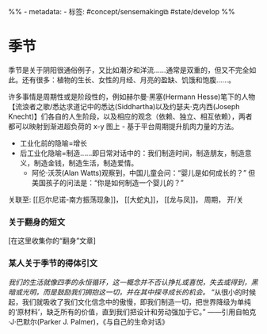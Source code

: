 %% - metadata:
	- 标签: #concept/sensemaking⧉ #state/develop %% 
# 季节
季节是关于阴阳很通俗例子，又比如潮汐和洋流......通常是双重的，但又不完全如此。还有很多：植物的生长、女性的月经、月亮的盈缺、饥饿和饱腹......。

许多事情是周期性或是阶段性的，例如赫尔曼·黑塞(Hermann Hesse)笔下的人物【流浪者之歌/悉达求道记中的悉达(Siddhartha)以及约瑟夫·克内西(Joseph Knecht)】们各自的人生阶段，以及相应的观念（依赖、独立、相互依赖），两者都可以映射到渐进超负荷的 x-y 图上 - 基于平台周期提升肌肉力量的方法。
- 工业化前的隐喻=增长
- 后工业化隐喻=制造......即日常对话中的：我们制造时间，制造朋友，制造意义，制造金钱，制造生活，制造爱情。
    - 阿伦·沃茨(Alan Watts)观察到，中国儿童会问：“婴儿是如何成长的？” 但美国孩子的问法是：“你是如何制造一个婴儿的？”

关联至: [[厄尔尼诺-南方振荡现象]]， [[大蛇丸]]， [[龙与凤]]， 周期， 开/关

### 关于翻身的短文
[在这里收集你的“翻身”文章]

### 某人关于季节的得体引文
 *我们的生活就像四季的永恒循环，这一概念并不否认挣扎或喜悦，失去或得到，黑暗或光明，而是鼓励我们拥抱这一切，并在其中探寻成长的机会。*
“从很小的时候起，我们就吸收了我们文化信念中的傲慢，即我们制造一切，把世界降级为单纯的‘原材料’，缺乏所有的价值，直到我们把设计和劳动强加于它。”
——引用自帕克·J·巴默尔(Parker J. Palmer)，《与自己的生命对话》
